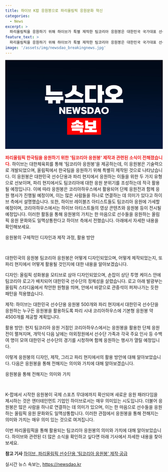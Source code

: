```yaml
---
title: 하이브 K팝 응원봉으로 파리올림픽 응원문화 혁신
categories:
  - News
excerpt: >
  파리올림픽을 응원하기 위해 하이브가 특별 제작한 팀코리아 응원봉은 대한민국 국가대표 선수단을 응원하는데 사용된다. 이 응원봉은 올림픽 성화봉을 모티브로 디자인되었고, 5000여개가 대한체육회를 통해 공급된다. 또한, 응원봉을 활용한 팀코리아 응원 행사와 함께 하이브 아티스트들의 콘텐츠가 송출된다. 이러한 응원봉을 국제 스포츠 무대에 확산시키는 노력은 엔터테인먼트 기업인 하이브로서는 매우 의미있는 시도로 평가받고 있다.
feature_text: >
  파리올림픽을 응원하기 위해 하이브가 특별 제작한 팀코리아 응원봉은 대한민국 국가대표 선수단을 응원하는데 사용된다. 이 응원봉은 올림픽 성화봉을 모티브로 디자인되었고, 5000여개가 대한체육회를 통해 공급된다. 또한, 응원봉을 활용한 팀코리아 응원 행사와 함께 하이브 아티스트들의 콘텐츠가 송출된다. 이러한 응원봉을 국제 스포츠 무대에 확산시키는 노력은 엔터테인먼트 기업인 하이브로서는 매우 의미있는 시도로 평가받고 있다.
image: '/assets/img/newsdao_breakingnews.jpg'
---
```


<p><img src="/assets/img/newsdao_breakingnews.jpg" alt="cryptoinkorea 속보" /></p>

<p><b><span style="color: #ee2323;">파리올림픽 한국팀을 응원하기 위한 '팀코리아 응원봉' 제작과 관련된 소식이 전해졌습니다.</span></b> 하이브는 대한체육회를 통해 '팀코리아 응원봉'을 제공하는데, 이 응원봉은 기술력으로 개발되었으며, 올림픽에서 한국팀을 응원하기 위해 특별히 제작된 것으로 나타났습니다. 이 응원봉은 대한민국 선수단용과 파리 현지에서 응원하는 이들을 위한 두 가지 유형으로 선보이며, 파리 현지에서도 팀코리아에 대한 응원 분위기를 조성하는데 적극 활용될 예정입니다. 이에 따라 응원봉은 코리아하우스에서 활용되어 단체 응원전과 함께 응원 행사가 진행될 예정이며, 이는 많은 사람들을 하나로 연결하는 데 의미가 있다고 하이브 측에서 설명했습니다. 또한, 하이브 레이블즈 아티스트들도 팀코리아 응원에 가세할 예정이며, 코리아하우스에서는 하이브 아티스트들의 영상 콘텐츠와 응원봉 등이 전시될 예정입니다. 이러한 활동을 통해 응원봉의 가치는 한 마음으로 선수들을 응원하는 올림픽 응원 문화와도 일맥상통한다고 하이브 측에서 전했습니다. 아래에서 자세한 내용을 확인해보세요. </p>

<p>응원봉의 구체적인 디자인과 제작 과정, 활용 방안<p data-ke-size="size16">&nbsp;</p> </p>

<p>대한민국의 응원봉 팀코리아 응원봉은 어떻게 디자인되었으며, 어떻게 제작되었는지, 또 파리 현지에서 어떻게 활용될 것인지에 대한 내용을 알아보겠습니다. </p>

<p>디자인: 올림픽 성화봉을 모티브로 삼아 디자인되었으며, 손잡이 상단 투명 케이스 안에 팀코리아 로고가 배치되어 대한민국 선수단의 정체성을 살렸습니다. 로고 아래 발광부는 올림픽 스타디움에서 착안한 원형을 띄며, 안에서 바깥으로 관중석이 퍼져나가는 듯한 패턴을 적용했습니다.</p>

<p>제작: 하이브는 대한민국 선수단용 응원봉 500개와 파리 현지에서 대한민국 선수단을 응원하는 누구든 응원봉을 활용하도록 파리 시내 코리아하우스에 기본형 응원봉 약 4500개를 제공할 계획입니다.</p>

<p>활용 방안: 현지 팀코리아 응원 거점인 코리아하우스에서는 응원봉을 활용한 단체 응원전이 펼쳐지며, 개막식 다음 날에는 야외정원에서 선수단 가족과 각국 주요 인사 등 수백여 명이 모여 대한민국 선수단의 경기를 시청하며 함께 응원하는 행사가 열릴 예정입니다.</p>

<p>이렇게 응원봉의 디자인, 제작, 그리고 파리 현지에서의 활용 방안에 대해 알아보았습니다. 다음은 응원봉을 통해 전해지는 의미와 가치에 대해 알아보겠습니다. </p>

<p>응원봉을 통해 전해지는 의미와 가치<p data-ke-size="size16">&nbsp;</p> </p>

<p>K-팝에서 시작한 응원봉이 국제 스포츠 무대에까지 확산되며 새로운 응원 패러다임을 제시하는 것은 엔터테인먼트 기업인 하이브로서는 매우 의미있는 시도입니다. 더불어 응원봉은 많은 사람을 하나로 연결하는 데 의미가 있으며, 이는 한 마음으로 선수들을 응원하는 올림픽 응원 문화와도 일맥상통합니다. 이러한 관점에서 응원봉을 통해 전해지는 의미와 가치는 매우 의미 있는 것으로 여겨집니다.</p>

<p>이번 파리올림픽을 통해 활용되는 팀코리아 응원봉의 의미와 가치에 대해 알아보았습니다. 하이브와 관련된 더 많은 소식을 확인하고 싶다면 아래 기사에서 자세한 내용을 찾아보세요. </p>

<p><strong>참고 기사</strong>
<a href="https://www.yna.co.kr/view/AKR20220709106700005">하이브, 파리올림픽 선수단용 '팀코리아 응원봉' 제작·공급</a></p>
실시간 뉴스 속보는, <a href="https://newsdao.kr" rel="dofollow">https://newsdao.kr</a>


